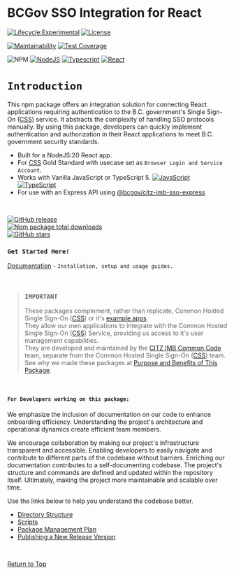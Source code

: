# BCGov SSO Integration for React

[![Lifecycle:Experimental](https://img.shields.io/badge/Lifecycle-Experimental-339999)](Redirect-URL)
[![License](https://img.shields.io/badge/License-Apache%202.0-blue.svg)](LICENSE)

[![Maintainability](https://api.codeclimate.com/v1/badges/c625456456fb8a9120ad/maintainability)](https://codeclimate.com/github/bcgov/citz-imb-sso-react/maintainability)
[![Test Coverage](https://api.codeclimate.com/v1/badges/c625456456fb8a9120ad/test_coverage)](https://codeclimate.com/github/bcgov/citz-imb-sso-react/test_coverage)

![NPM](https://img.shields.io/badge/NPM-%23CB3837.svg?style=for-the-badge&logo=npm&logoColor=white)
[![NodeJS](https://img.shields.io/badge/Node.js_20-43853D?style=for-the-badge&logo=node.js&logoColor=white)](NodeJS)
[![Typescript](https://img.shields.io/badge/TypeScript_5-007ACC?style=for-the-badge&logo=typescript&logoColor=white)](Typescript)
[![React](https://img.shields.io/badge/-ReactJs-61DAFB?logo=react&logoColor=white&style=for-the-badge)](React)

# `Introduction`

This npm package offers an integration solution for connecting React applications requiring authentication to the B.C. government's Single Sign-On ([CSS]) service. It abstracts the complexity of handling SSO protocols manually. By using this package, developers can quickly implement authentication and authorization in their React applications to meet B.C. government security standards.

- Built for a NodeJS:20 React app.
- For [CSS] Gold Standard with usecase set as `Browser Login and Service Account`.
- Works with Vanilla JavaScript or TypeScript 5. [![JavaScript](https://img.shields.io/badge/-F7DF1E?logo=javascript&logoColor=000)](https://www.javascript.com/) [![TypeScript](https://img.shields.io/badge/-3178C6?logo=typescript&logoColor=ffffff)](https://www.typescriptlang.org/)  
- For use with an Express API using [@bcgov/citz-imb-sso-express]

<br />

[![GitHub release](https://img.shields.io/github/v/release/bcgov/citz-imb-sso-react.svg)](https://GitHub.com/bcgov/citz-imb-sso-react/releases/)  
[![Npm package total downloads](https://badgen.net/npm/dt/@bcgov/citz-imb-sso-react)](https://www.npmjs.com/package/@bcgov/citz-imb-sso-react)  
[![GitHub stars](https://img.shields.io/github/stars/bcgov/citz-imb-sso-react.svg?style=social&label=Star&maxAge=2592000)](https://GitHub.com/bcgov/citz-imb-sso-react/stargazers/)  

### `Get Started Here!`

[Documentation] - `Installation, setup and usage guides.`

<br />

> ### `IMPORTANT`
> These packages complement, rather than replicate, Common Hosted Single Sign-On ([CSS]) or it's [example apps].  
> They allow our own applications to integrate with the Common Hosted Single Sign-On ([CSS]) Service, providing us access to it's user management capabilities.  
> They are developed and maintained by the [CITZ IMB Common Code] team, separate from the Common Hosted Single Sign-On ([CSS]) team.  
> See why we made these packages at [Purpose and Benefits of This Package].

<br />

#### `For Developers working on this package:`

We emphasize the inclusion of documentation on our code to enhance onboarding efficiency. Understanding the project's architecture and operational dynamics create efficient team members.

We encourage collaboration by making our project's infrastructure transparent and accessible. Enabling developers to easily navigate and contribute to different parts of the codebase without barriers. Enriching our documentation contributes to a self-documenting codebase. The project's structure and commands are defined and updated within the repository itself. Ultimately, making the project more maintainable and scalable over time.

Use the links below to help you understand the codebase better.

- [Directory Structure]
- [Scripts]
- [Package Management Plan]
- [Publishing a New Release Version]

<br />

[Return to Top](#bcgov-sso-integration-for-react)

<!-- Link References -->
[CSS]: https://bcgov.github.io/sso-requests
[@bcgov/citz-imb-sso-express]: https://github.com/bcgov/citz-imb-sso-express
[GitHub Repository]: https://github.com/bcgov/citz-imb-sso-react
[NPM Package]: https://www.npmjs.com/package/@bcgov/citz-imb-sso-react
[example apps]: https://github.com/bcgov/keycloak-example-apps
[CITZ IMB Common Code]: mailto:citz.codemvp@gov.bc.ca?subject=SSO%20Packages%20Support
[Purpose and Benefits of This Package]: https://developer.gov.bc.ca/docs/default/component/citz-imb-sso-react-npm-package/purpose-and-benefits/

[Documentation]: https://developer.gov.bc.ca/docs/default/component/citz-imb-sso-react-npm-package
[Directory Structure]: https://github.com/bcgov/citz-imb-sso-react/wiki/Directory-Structure
[Scripts]: https://github.com/bcgov/citz-imb-sso-react/wiki/Scripts
[Publishing a New Release Version]: https://citz-imb.atlassian.net/l/cp/rj2F0y2n
[Package Management Plan]: https://citz-imb.atlassian.net/l/cp/jcxjEmBf

